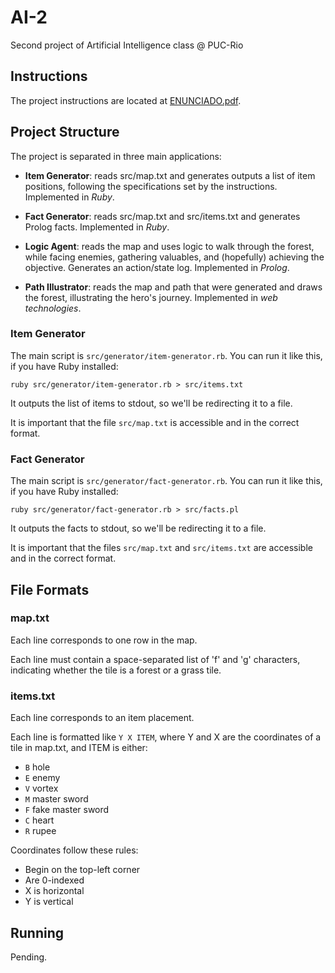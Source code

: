 # AI-2

Second project of Artificial Intelligence class @ PUC-Rio


## Instructions

The project instructions are located at [ENUNCIADO.pdf](ENUNCIADO.pdf).


## Project Structure

The project is separated in three main applications:

 * **Item Generator**: reads src/map.txt and generates outputs a list of item positions, following the specifications set by the instructions. Implemented in *Ruby*.

 * **Fact Generator**: reads src/map.txt and src/items.txt and generates Prolog facts. Implemented in *Ruby*.

 * **Logic Agent**: reads the map and uses logic to walk through the forest, while facing enemies, gathering valuables, and (hopefully) achieving the objective. Generates an action/state log. Implemented in *Prolog*.

 * **Path Illustrator**: reads the map and path that were generated and draws the forest, illustrating the hero's journey. Implemented in *web technologies*.


### Item Generator

The main script is `src/generator/item-generator.rb`. You can run it like this, if you have Ruby installed:

```
ruby src/generator/item-generator.rb > src/items.txt
```

It outputs the list of items to stdout, so we'll be redirecting it to a file.

It is important that the file `src/map.txt` is accessible and in the correct format. 


### Fact Generator

The main script is `src/generator/fact-generator.rb`. You can run it like this, if you have Ruby installed:

```
ruby src/generator/fact-generator.rb > src/facts.pl
```

It outputs the facts to stdout, so we'll be redirecting it to a file.

It is important that the files `src/map.txt` and `src/items.txt` are accessible and in the correct format. 


## File Formats

### map.txt

Each line corresponds to one row in the map.

Each line must contain a space-separated list of 'f' and 'g' characters, indicating whether the tile is a forest or a grass tile.

### items.txt

Each line corresponds to an item placement. 

Each line is formatted like `Y X ITEM`, where Y and X are the coordinates of a tile in map.txt, and ITEM is either:

 * `B` hole
 * `E` enemy
 * `V` vortex
 * `M` master sword
 * `F` fake master sword
 * `C` heart
 * `R` rupee

Coordinates follow these rules:

 * Begin on the top-left corner
 * Are 0-indexed
 * X is horizontal
 * Y is vertical


## Running

Pending.
